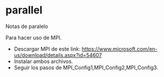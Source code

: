 # parallel
Notas de paralelo



Para hacer uso de MPI.

- Descargar MPI de este link: https://www.microsoft.com/en-us/download/details.aspx?id=54607
- Instalar ambos archivos.
- Seguir los pasos de MPI_Config1,MPI_Config2,MPI_Config3.
